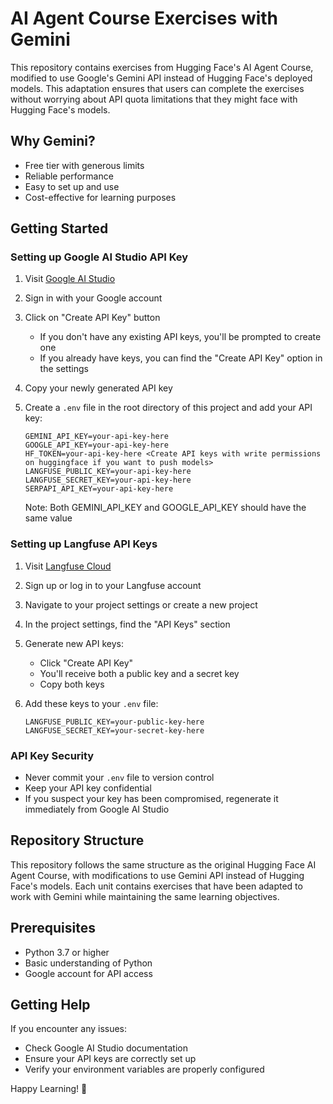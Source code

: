 # AI Agent Course Exercises with Gemini

This repository contains exercises from Hugging Face's AI Agent Course, modified to use Google's Gemini API instead of Hugging Face's deployed models. This adaptation ensures that users can complete the exercises without worrying about API quota limitations that they might face with Hugging Face's models.

## Why Gemini?

- Free tier with generous limits
- Reliable performance
- Easy to set up and use
- Cost-effective for learning purposes

## Getting Started

### Setting up Google AI Studio API Key

1. Visit [Google AI Studio](https://aistudio.google.com/app/apikey)

2. Sign in with your Google account

3. Click on "Create API Key" button
   - If you don't have any existing API keys, you'll be prompted to create one
   - If you already have keys, you can find the "Create API Key" option in the settings

4. Copy your newly generated API key

5. Create a `.env` file in the root directory of this project and add your API key:
   ```
   GEMINI_API_KEY=your-api-key-here
   GOOGLE_API_KEY=your-api-key-here
   HF_TOKEN=your-api-key-here <Create API keys with write permissions on huggingface if you want to push models>
   LANGFUSE_PUBLIC_KEY=your-api-key-here
   LANGFUSE_SECRET_KEY=your-api-key-here
   SERPAPI_API_KEY=your-api-key-here
   ```
   Note: Both GEMINI_API_KEY and GOOGLE_API_KEY should have the same value

### Setting up Langfuse API Keys

1. Visit [Langfuse Cloud](https://cloud.langfuse.com/)

2. Sign up or log in to your Langfuse account

3. Navigate to your project settings or create a new project

4. In the project settings, find the "API Keys" section

5. Generate new API keys:
   - Click "Create API Key"
   - You'll receive both a public key and a secret key
   - Copy both keys

6. Add these keys to your `.env` file:
   ```
   LANGFUSE_PUBLIC_KEY=your-public-key-here
   LANGFUSE_SECRET_KEY=your-secret-key-here
   ```

### API Key Security

- Never commit your `.env` file to version control
- Keep your API key confidential
- If you suspect your key has been compromised, regenerate it immediately from Google AI Studio

## Repository Structure

This repository follows the same structure as the original Hugging Face AI Agent Course, with modifications to use Gemini API instead of Hugging Face's models. Each unit contains exercises that have been adapted to work with Gemini while maintaining the same learning objectives.

## Prerequisites

- Python 3.7 or higher
- Basic understanding of Python
- Google account for API access

## Getting Help

If you encounter any issues:
- Check Google AI Studio documentation
- Ensure your API keys are correctly set up
- Verify your environment variables are properly configured

Happy Learning! 🚀